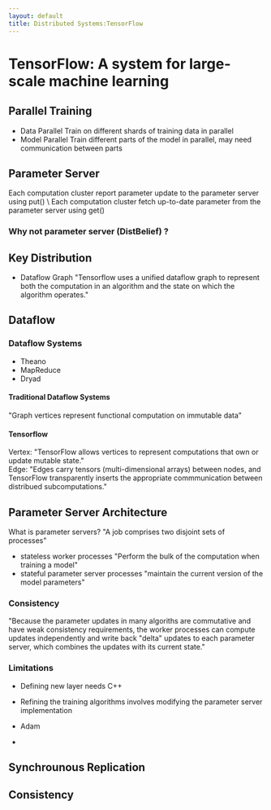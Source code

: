 ```yaml
---
layout: default
title: Distributed Systems:TensorFlow
---
```

# TensorFlow: A system for large-scale machine learning
## Parallel Training
- Data Parallel
Train on different shards of training data in parallel
- Model Parallel
Train different parts of the model in parallel, may need communication between parts
## Parameter Server
Each computation cluster report parameter update to the parameter server using put() \\
Each computation cluster fetch up-to-date parameter from the parameter server using get()

### Why not parameter server (DistBelief) ?


## Key Distribution
- Dataflow Graph
"Tensorflow uses a unified dataflow graph to represent both the computation in an algorithm and the state on which the algorithm operates."


## Dataflow
### Dataflow Systems
- Theano
- MapReduce
- Dryad
#### Traditional Dataflow Systems
"Graph vertices represent functional computation on immutable data"
#### Tensorflow
Vertex: "TensorFlow allows vertices to represent computations that own or update mutable state." \
Edge: "Edges carry tensors (multi-dimensional arrays) between nodes, and TensorFlow transparently inserts the appropriate commmunication between distribued subcomputations."
## Parameter Server Architecture
What is parameter servers?
"A job comprises two disjoint sets of processes"
- stateless worker processes
"Perform the bulk of the computation when training a model"
- stateful parameter server processes
"maintain the current version of the model parameters"
### Consistency
"Because the parameter updates in many algoriths are commutative and have weak consistency requirements, the worker processes can compute updates independently and write back "delta" updates to each parameter server, which combines the updates with its current state."
### Limitations
- Defining new layer needs C++
- Refining the training algorithms involves modifying the parameter server implementation


- Adam
- 

## Synchrounous Replication

## Consistency
